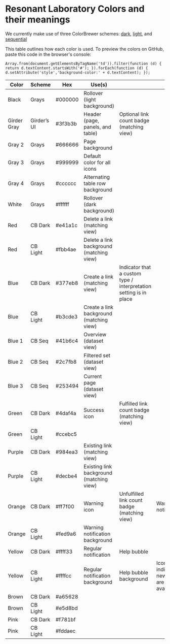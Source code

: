 Resonant Laboratory Colors and their meanings
=============================================

We currently make use of three ColorBrewer schemes: [dark](http://colorbrewer2.org/?type=qualitative&scheme=Set1&n=9), [light](http://colorbrewer2.org/?type=qualitative&scheme=Pastel1&n=9), and
[sequential](http://colorbrewer2.org/?type=sequential&scheme=YlGnBu&n=6)

This table outlines how each color is used. To preview the colors on GitHub, paste this code in the browser's console:

```
Array.from(document.getElementsByTagName('td')).filter(function (d) { return d.textContent.startsWith('#'); }).forEach(function (d) { d.setAttribute('style','background-color:' + d.textContent); });
```

| Color       | Scheme      | Hex     | Use(s)                                   |                                                                   |                                        |
|-------------|-------------|---------|------------------------------------------|-------------------------------------------------------------------|----------------------------------------|
| Black       | Grays       | #000000 | Rollover (light background)              |                                                                   |                                        |
| Girder Gray | Girder’s UI | #3f3b3b | Header (page, panels, and table)         | Optional link count badge (matching view)                         |                                        |
| Gray 2      | Grays       | #666666 | Page background                          |                                                                   |                                        |
| Gray 3      | Grays       | #999999 | Default color for all icons              |                                                                   |                                        |
| Gray 4      | Grays       | #cccccc | Alternating table row background         |                                                                   |                                        |
| White       | Grays       | #ffffff | Rollover (dark background)               |                                                                   |                                        |
| Red         | CB Dark     | #e41a1c | Delete a link (matching view)            |                                                                   |                                        |
| Red         | CB Light    | #fbb4ae | Delete a link background (matching view) |                                                                   |                                        |
| Blue        | CB Dark     | #377eb8 | Create a link (matching view)            | Indicator that a custom type / interpretation setting is in place |                                        |
| Blue        | CB Light    | #b3cde3 | Create a link background (matching view) |                                                                   |                                        |
| Blue 1      | CB Seq      | #41b6c4 | Overview (dataset view)                  |                                                                   |                                        |
| Blue 2      | CB Seq      | #2c7fb8 | Filtered set (dataset view)              |                                                                   |                                        |
| Blue 3      | CB Seq      | #253494 | Current page (dataset view)              |                                                                   |                                        |
| Green       | CB Dark     | #4daf4a | Success icon                             | Fulfilled link count badge (matching view)                        |                                        |
| Green       | CB Light    | #ccebc5 |                                          |                                                                   |                                        |
| Purple      | CB Dark     | #984ea3 | Existing link (matching view)            |                                                                   |                                        |
| Purple      | CB Light    | #decbe4 | Existing link background (matching view) |                                                                   |                                        |
| Orange      | CB Dark     | #ff7f00 | Warning icon                             | Unfulfilled link count badge (matching view)                      | Warning notification                   |
| Orange      | CB Light    | #fed9a6 | Warning notification background          |                                                                   |                                        |
| Yellow      | CB Dark     | #ffff33 | Regular notification                     | Help bubble                                                       |                                        |
| Yellow      | CB Light    | #ffffcc | Regular notification background          | Help bubble background                                            | Icon indicating new tips are available |
| Brown       | CB Dark     | #a65628 |                                          |                                                                   |                                        |
| Brown       | CB Light    | #e5d8bd |                                          |                                                                   |                                        |
| Pink        | CB Dark     | #f781bf |                                          |                                                                   |                                        |
| Pink        | CB Light    | #fddaec |                                          |                                                                   |                                        |
